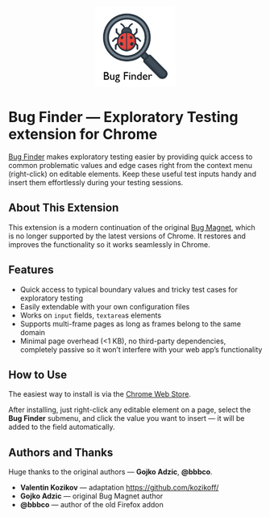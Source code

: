 <p align="center"> 
<img src="screenshots/logo.png" alt="Bug Finder logo" width="160" />
</p>

# Bug Finder — Exploratory Testing extension for Chrome

[Bug Finder](https://github.com/kozikoff/bug-finder) makes exploratory testing easier by providing quick access to common problematic values and edge cases right from the context menu (right-click) on editable elements. Keep these useful test inputs handy and insert them effortlessly during your testing sessions.

## About This Extension

This extension is a modern continuation of the original [Bug Magnet](https://github.com/gojko/bug-magnet), which is no longer supported by the latest versions of Chrome. It restores and improves the functionality so it works seamlessly in Chrome.

## Features

- Quick access to typical boundary values and tricky test cases for exploratory testing
- Easily extendable with your own configuration files
- Works on `input` fields, `textarea`s elements
- Supports multi-frame pages as long as frames belong to the same domain
- Minimal page overhead (<1 KB), no third-party dependencies, completely passive so it won’t interfere with your web app’s functionality

## How to Use

The easiest way to install is via the [Chrome Web Store](https://chrome.google.com/webstore/detail/jclblkcggoblecgkfllockhgpfbjpmfp).

After installing, just right-click any editable element on a page, select the **Bug Finder** submenu, and click the value you want to insert — it will be added to the field automatically.

## Authors and Thanks
Huge thanks to the original authors — **Gojko Adzic**, **@bbbco**.

- **Valentin Kozikov** — adaptation https://github.com/kozikoff/
- **Gojko Adzic** — original Bug Magnet author
- **@bbbco** — author of the old Firefox addon  

